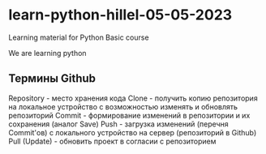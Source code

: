 # learn-python-hillel-05-05-2023
Learning material for Python Basic course

We are learning python

## Термины Github

Repository - место хранения кода
Clone - получить копию репозитория на локальное устройство с возможностью изменять и обновлять репозиторий
Commit - формирование изменений в репозитории и их сохранения (аналог Save)
Push - загрузка изменений (перечня Commit'ов) с локального устройство на сервер (репозиторий в Github)
Pull (Update) - обновить проект в согласии с репозиторием
